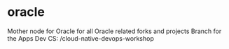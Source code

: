 # oracle
Mother node for Oracle for all Oracle related forks and projects
Branch for the Apps Dev CS: /cloud-native-devops-workshop

